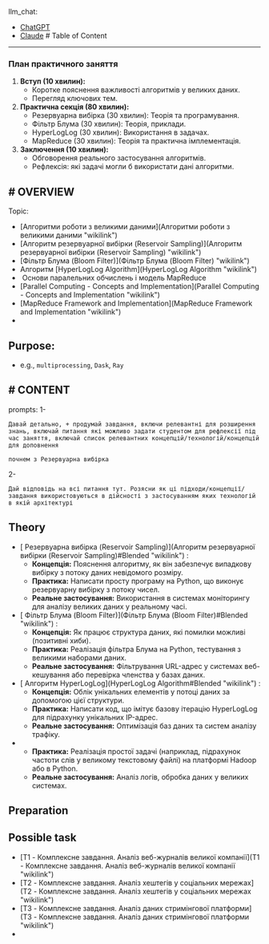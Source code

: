 llm_chat:
- [ChatGPT](https://chatgpt.com/g/g-p-67603f95eba08191be60f24d5c3bd726-teaching/c/678cb431-a1ec-800a-89f5-f7773b165704)
- [Claude](https://claude.ai/chat/6cd15063-2b25-493d-ba00-e8004a001dd1)
\# Table of Content
---

### План практичного заняття

1.  **Вступ (10 хвилин):**
    - Коротке пояснення важливості алгоритмів у великих даних.
    - Перегляд ключових тем.
2.  **Практична секція (80 хвилин):**
    - Резервуарна вибірка (30 хвилин): Теорія та програмування.
    - Фільтр Блума (30 хвилин): Теорія, приклади.
    - HyperLogLog (30 хвилин): Використання в задачах.
    - MapReduce (30 хвилин): Теорія та практична імплементація.
3.  **Заключення (10 хвилин):**
    - Обговорення реального застосування алгоритмів.
    - Рефлексія: які задачі могли б використати дані алгоритми.

## \# OVERVIEW

Topic:
- [Алгоритми роботи з великими даними](Алгоритми роботи з великими даними "wikilink")
- [Алгоритм резервуарної вибірки (Reservoir Sampling)](Алгоритм резервуарної вибірки (Reservoir Sampling) "wikilink")
- [Фільтр Блума (Bloom Filter)](Фільтр Блума (Bloom Filter) "wikilink")
- Алгоритм [HyperLogLog Algorithm](HyperLogLog Algorithm "wikilink")
-  Основи паралельних обчислень і модель MapReduce
- [Parallel Computing - Concepts and Implementation](Parallel Computing - Concepts and Implementation "wikilink")
- [MapReduce Framework and Implementation](MapReduce Framework and Implementation "wikilink")
-

## Purpose:

- e.g., `multiprocessing`, `Dask`, `Ray`

## \# CONTENT

prompts:
1-

    Давай детально, + продумай завдання, включи релевантні для розширення знань, включай питання які можливо задати студентом для рефлексії під час заняття, включай список релевантних концепцій/технологій/концепцій для доповнення

    почнем з Резервуарна вибірка

2-

    Дай відповідь на всі питання тут. Розясни як ці підходи/концепції/завдання використовуються в дійсності з застосуванням яких технологій в якій архітектурі

## Theory

- [ Резервуарна вибірка (Reservoir Sampling)](Алгоритм резервуарної вибірки (Reservoir Sampling)#Blended  "wikilink") :
  - **Концепція:** Пояснення алгоритму, як він забезпечує випадкову вибірку з потоку даних невідомого розміру.
  - **Практика:** Написати просту програму на Python, що виконує резервуарну вибірку з потоку чисел.
  - **Реальне застосування:** Використання в системах моніторингу для аналізу великих даних у реальному часі.
- [ Фільтр Блума (Bloom Filter)](Фільтр Блума (Bloom Filter)#Blended  "wikilink") :
  - **Концепція:** Як працює структура даних, які помилки можливі (позитивні хиби).
  - **Практика:** Реалізація фільтра Блума на Python, тестування з великими наборами даних.
  - **Реальне застосування:** Фільтрування URL-адрес у системах веб-кешування або перевірка членства у базах даних.
- [ Алгоритм HyperLogLog](HyperLogLog Algorithm#Blended  "wikilink") :
  - **Концепція:** Облік унікальних елементів у потоці даних за допомогою цієї структури.
  - **Практика:** Написати код, що імітує базову ітерацію HyperLogLog для підрахунку унікальних IP-адрес.
  - **Реальне застосування:** Оптимізація баз даних та систем аналізу трафіку.
- - **Практика:** Реалізація простої задачі (наприклад, підрахунок частоти слів у великому текстовому файлі) на платформі Hadoop або в Python.
  - **Реальне застосування:** Аналіз логів, обробка даних у великих системах.

## Preparation

## Possible task

- [T1 - Комплексне завдання. Аналіз веб-журналів великої компанії](T1 - Комплексне завдання. Аналіз веб-журналів великої компанії "wikilink")
- [T2 - Комплексне завдання. Аналіз хештегів у соціальних мережах](T2 - Комплексне завдання. Аналіз хештегів у соціальних мережах "wikilink")
- [T3 - Комплексне завдання. Аналіз даних стримінгової платформи](T3 - Комплексне завдання. Аналіз даних стримінгової платформи "wikilink")
- 
